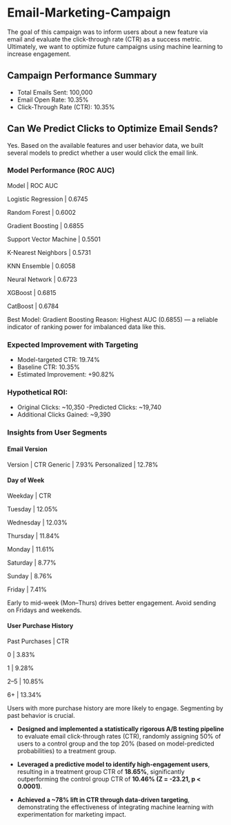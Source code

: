 # Email-Marketing-Campaign

The goal of this campaign was to inform users about a new feature via email and evaluate the click-through rate (CTR) as a success metric. Ultimately, we want to optimize future campaigns using machine learning to increase engagement.

## Campaign Performance Summary
- Total Emails Sent: 100,000
- Email Open Rate: 10.35%
- Click-Through Rate (CTR): 10.35%

## Can We Predict Clicks to Optimize Email Sends?
Yes. Based on the available features and user behavior data, we built several models to predict whether a user would click the email link.

### Model Performance (ROC AUC)
Model | ROC AUC

Logistic Regression | 0.6745

Random Forest | 0.6002

Gradient Boosting | 0.6855 

Support Vector Machine | 0.5501

K-Nearest Neighbors | 0.5731

KNN Ensemble | 0.6058

Neural Network | 0.6723

XGBoost | 0.6815

CatBoost | 0.6784

Best Model: Gradient Boosting
Reason: Highest AUC (0.6855) — a reliable indicator of ranking power for imbalanced data like this.

### Expected Improvement with Targeting
- Model-targeted CTR: 19.74%
- Baseline CTR: 10.35%
- Estimated Improvement: +90.82%

### Hypothetical ROI:
- Original Clicks: ~10,350
-Predicted Clicks: ~19,740
- Additional Clicks Gained: ~9,390

### Insights from User Segments
#### Email Version
Version | CTR
Generic | 7.93%
Personalized | 12.78% 

#### Day of Week
Weekday | CTR

Tuesday | 12.05% 

Wednesday | 12.03%

Thursday | 11.84%

Monday | 11.61%

Saturday | 8.77%

Sunday | 8.76%

Friday | 7.41%

Early to mid-week (Mon–Thurs) drives better engagement. Avoid sending on Fridays and weekends.

#### User Purchase History
Past Purchases | CTR

0 | 3.83%

1 | 9.28%

2–5 | 10.85%

6+ | 13.34% 

Users with more purchase history are more likely to engage. Segmenting by past behavior is crucial.

- **Designed and implemented a statistically rigorous A/B testing pipeline** to evaluate email click-through rates (CTR), randomly assigning 50% of users to a control group and the top 20% (based on model-predicted probabilities) to a treatment group.

- **Leveraged a predictive model to identify high-engagement users**, resulting in a treatment group CTR of **18.65%**, significantly outperforming the control group CTR of **10.46% (Z = -23.21, p < 0.0001)**.

- **Achieved a ~78% lift in CTR through data-driven targeting**, demonstrating the effectiveness of integrating machine learning with experimentation for marketing impact.
